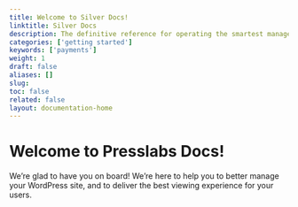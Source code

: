 ```yaml
---
title: Welcome to Silver Docs!
linktitle: Silver Docs
description: The definitive reference for operating the smartest managed WordPress hosting platform.
categories: ['getting started']
keywords: ['payments']
weight: 1
draft: false
aliases: []
slug:
toc: false
related: false
layout: documentation-home
---
```


# Welcome to Presslabs Docs!

We’re glad to have you on board! We’re here to help you to better manage your WordPress site, and to deliver the best viewing experience for your users.
